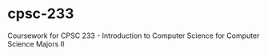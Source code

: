 # cpsc-233
Coursework for CPSC 233 - Introduction to Computer Science for Computer Science Majors II
